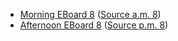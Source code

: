 * [Morning EBoard 8](../eboards.am/eboard.08.html)
  ([Source a.m. 8](../eboards.am/eboard.08.md))
* [Afternoon EBoard 8](../eboards.pm/eboard.08.html)
  ([Source p.m. 8](../eboards.pm/eboard.08.md))
